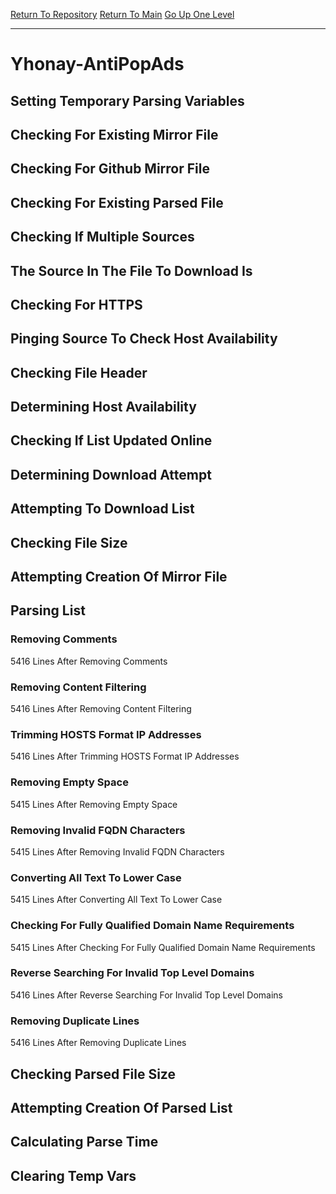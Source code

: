 [Return To Repository](https://github.com/deathbybandaid/piholeparser/)
[Return To Main](https://github.com/deathbybandaid/piholeparser/blob/master/RecentRunLogs/Mainlog.md)
[Go Up One Level](https://github.com/deathbybandaid/piholeparser/blob/master/RecentRunLogs/TopLevelScripts/30-Processing-Blacklists.md)
____________________________________
# Yhonay-AntiPopAds
## Setting Temporary Parsing Variables
## Checking For Existing Mirror File
## Checking For Github Mirror File
## Checking For Existing Parsed File
## Checking If Multiple Sources
## The Source In The File To Download Is
## Checking For HTTPS
## Pinging Source To Check Host Availability
## Checking File Header
## Determining Host Availability
## Checking If List Updated Online
## Determining Download Attempt
## Attempting To Download List
## Checking File Size
## Attempting Creation Of Mirror File
## Parsing List
### Removing Comments
5416 Lines After Removing Comments
### Removing Content Filtering
5416 Lines After Removing Content Filtering
### Trimming HOSTS Format IP Addresses
5416 Lines After Trimming HOSTS Format IP Addresses
### Removing Empty Space
5415 Lines After Removing Empty Space
### Removing Invalid FQDN Characters
5415 Lines After Removing Invalid FQDN Characters
### Converting All Text To Lower Case
5415 Lines After Converting All Text To Lower Case
### Checking For Fully Qualified Domain Name Requirements
5415 Lines After Checking For Fully Qualified Domain Name Requirements
### Reverse Searching For Invalid Top Level Domains
5416 Lines After Reverse Searching For Invalid Top Level Domains
### Removing Duplicate Lines
5416 Lines After Removing Duplicate Lines
## Checking Parsed File Size
## Attempting Creation Of Parsed List
## Calculating Parse Time
## Clearing Temp Vars
